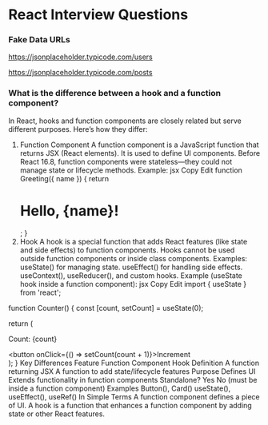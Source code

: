 # React Interview Questions

### Fake Data URLs

https://jsonplaceholder.typicode.com/users

https://jsonplaceholder.typicode.com/posts



### What is the difference between a hook and a function component?

In React, hooks and function components are closely related but serve different purposes. Here’s how they differ:

1. Function Component
A function component is a JavaScript function that returns JSX (React elements).
It is used to define UI components.
Before React 16.8, function components were stateless—they could not manage state or lifecycle methods.
Example:
jsx
Copy
Edit
function Greeting({ name }) {
  return <h1>Hello, {name}!</h1>;
}
2. Hook
A hook is a special function that adds React features (like state and side effects) to function components.
Hooks cannot be used outside function components or inside class components.
Examples:
useState() for managing state.
useEffect() for handling side effects.
useContext(), useReducer(), and custom hooks.
Example (useState hook inside a function component):
jsx
Copy
Edit
import { useState } from 'react';

function Counter() {
  const [count, setCount] = useState(0);

  return (
    <div>
      <p>Count: {count}</p>
      <button onClick={() => setCount(count + 1)}>Increment</button>
    </div>
  );
}
Key Differences
Feature	Function Component	Hook
Definition	A function returning JSX	A function to add state/lifecycle features
Purpose	Defines UI	Extends functionality in function components
Standalone?	Yes	No (must be inside a function component)
Examples	Button(), Card()	useState(), useEffect(), useRef()
In Simple Terms
A function component defines a piece of UI.
A hook is a function that enhances a function component by adding state or other React features.